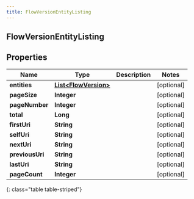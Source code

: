 ```yaml
---
title: FlowVersionEntityListing
---
```


## FlowVersionEntityListing

## Properties

| Name            | Type                                                               | Description | Notes      |
| --------------- | ------------------------------------------------------------------ | ----------- | ---------- |
| **entities**    | <!----><!---->[**List&lt;FlowVersion&gt;**](FlowVersion.md)<!----> |             | [optional] |
| **pageSize**    | <!----><!---->**Integer**<!---->                                   |             | [optional] |
| **pageNumber**  | <!----><!---->**Integer**<!---->                                   |             | [optional] |
| **total**       | <!----><!---->**Long**<!---->                                      |             | [optional] |
| **firstUri**    | <!----><!---->**String**<!---->                                    |             | [optional] |
| **selfUri**     | <!----><!---->**String**<!---->                                    |             | [optional] |
| **nextUri**     | <!----><!---->**String**<!---->                                    |             | [optional] |
| **previousUri** | <!----><!---->**String**<!---->                                    |             | [optional] |
| **lastUri**     | <!----><!---->**String**<!---->                                    |             | [optional] |
| **pageCount**   | <!----><!---->**Integer**<!---->                                   |             | [optional] |

{: class="table table-striped"}
